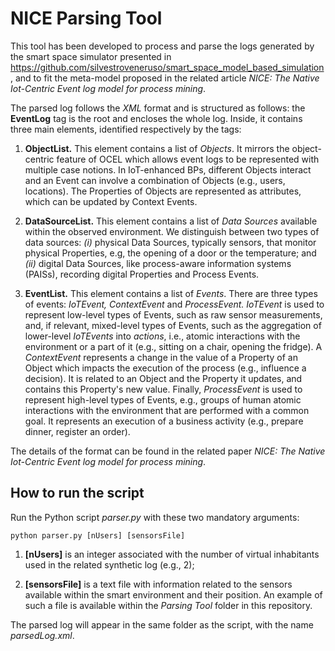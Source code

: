 # NICE Parsing Tool

This tool has been developed to process and parse the logs generated by the smart space simulator presented in https://github.com/silvestroveneruso/smart_space_model_based_simulation, and to fit the meta-model proposed in the related article *NICE: The Native Iot-Centric Event log model for process mining*.

The parsed log follows the *XML* format and is structured as follows: the **EventLog** tag is the root and encloses the whole log. Inside, it contains three main elements, identified respectively by the tags:
1. **ObjectList.** This element contains a list of *Objects*. It mirrors the object-centric feature of OCEL which allows event logs to be represented with multiple case notions. 
In IoT-enhanced BPs, different Objects interact and an Event can involve a combination of Objects (e.g., users, locations). The Properties of Objects are represented as attributes, which can be updated by Context Events.

2. **DataSourceList.** This element contains a list of *Data Sources* available within the observed environment.
We distinguish between two types of data sources: *(i)* physical Data Sources, typically sensors, that monitor physical Properties, e.g, the opening of a door or the temperature; and *(ii)* digital Data Sources, like process-aware information systems (PAISs), recording digital Properties and Process Events.

3. **EventList.** This element contains a list of *Events*. There are three types of events: *IoTEvent, ContextEvent* and *ProcessEvent. IoTEvent* is used to represent low-level types of Events, such as raw sensor measurements, and, if relevant, mixed-level types of Events, such as the aggregation of lower-level *IoTEvents* into *actions*, i.e., atomic interactions with the environment or a part of it (e.g., sitting on a chair, opening the fridge). A *ContextEvent* represents a change in the value of a Property of an Object which impacts the execution of the process (e.g., influence a decision). It is related to an Object and the Property it updates, and contains this Property's new value. Finally, *ProcessEvent* is used to represent high-level types of Events, e.g., groups of human atomic interactions with the environment that are performed with a common goal. It represents an execution of a business activity (e.g., prepare dinner, register an order).

The details of the format can be found in the related paper *NICE: The Native Iot-Centric Event log model for process mining*.

## How to run the script
Run the Python script *parser.py* with these two mandatory arguments:
```
python parser.py [nUsers] [sensorsFile]
```
1. **[nUsers]** is an integer associated with the number of virtual inhabitants used in the related synthetic log (e.g., 2);

2. **[sensorsFile]** is a text file with information related to the sensors available within the smart environment and their position. An example of such a file is available within the *Parsing Tool* folder in this repository.

The parsed log will appear in the same folder as the script, with the name *parsedLog.xml*.
